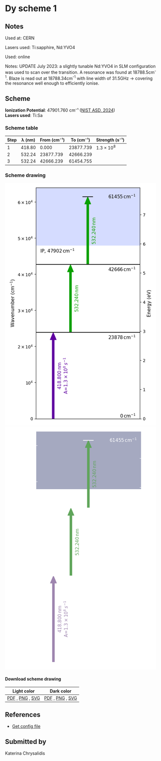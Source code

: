 # Dy scheme 1

## Notes

Used at: CERN

Lasers used: Ti:sapphire, Nd:YVO4

Used: online

Notes: UPDATE July 2023: a slightly tunable Nd:YVO4 in SLM configuration was used to scan over the transition. A resonance was found at 18788.5cm<sup>-1</sup>. Blaze is read out at 18788.34cm<sup>-1</sup> with line width of 31.5GHz -> covering the resonance well enough to efficiently ionise. 






## Scheme

**Ionization Potential**: 47901.760 cm⁻¹ ([NIST ASD, 2024](https://www.nist.gov/pml/atomic-spectra-database))  
**Lasers used**: Ti:Sa

### Scheme table

| Step | λ (nm) | From (cm⁻¹) | To (cm⁻¹) |    Strength (s⁻¹)    |
| ---- | ------ | ----------- | --------- | -------------------- |
| 1    | 418.80 | 0.000       | 23877.739 | 1.3 × 10<sup>8</sup> |
| 2    | 532.24 | 23877.739   | 42666.239 |                      |
| 3    | 532.24 | 42666.239   | 61454.755 |                      |


### Scheme drawing

![dy scheme, light mode](dy-001/dy-001-light.png#only-light)
![dy scheme, dark mode](dy-001/dy-001-dark-web.png#only-dark)

#### Download scheme drawing

|                                            Light color                                            |                                           Dark color                                           |
| ------------------------------------------------------------------------------------------------- | ---------------------------------------------------------------------------------------------- |
| [PDF](dy-001/dy-001-light.pdf) , [PNG](dy-001/dy-001-light.png) , [SVG](dy-001/dy-001-light.svg)  | [PDF](dy-001/dy-001-dark.pdf) , [PNG](dy-001/dy-001-dark.png) , [SVG](dy-001/dy-001-dark.svg)  |


## References

  - [Get config file](https://github.com/RIMS-Code/rims-code.github.io/blob/main/db/dy-001.json)



## Submitted by

Katerina Chrysalidis

